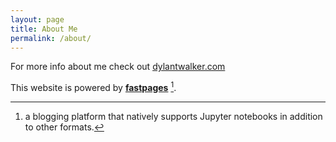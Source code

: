 ```yaml
---
layout: page
title: About Me
permalink: /about/
---
```

For more info about me check out [dylantwalker.com](dylantwalker.com)

This website is powered by **[fastpages](https://github.com/fastai/fastpages)** [^1].



[^1]:a blogging platform that natively supports Jupyter notebooks in addition to other formats.
